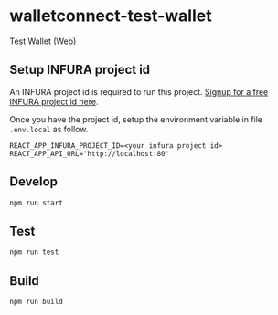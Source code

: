 # walletconnect-test-wallet

Test Wallet (Web)

## Setup INFURA project id

An INFURA project id is required to run this project. [Signup for a free INFURA project id here](https://infura.io/product/ethereum).

Once you have the project id, setup the environment variable in file `.env.local` as follow.

```
REACT_APP_INFURA_PROJECT_ID=<your infura project id>
REACT_APP_API_URL='http://localhost:80'
```

## Develop

```bash
npm run start
```

## Test

```bash
npm run test
```

## Build

```bash
npm run build
```
